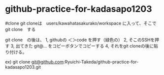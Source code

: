 # github-practice-for-kadasapo1203

#clone
git cloneは　users/kawahatasakurako/workspace
に入って、そこでgit clone　する

git clone　の後は、
1, githubの ＜＞code を押す（緑色の）
2, そこのSSHを押す
3, 出てきた git@... をコピーボタンでコピーする
4, それをgit cloneの後に貼り付ける。

ex) git clone git@github.com:Ryuichi-Takeda/github-practice-for-kadasapo1203.git

